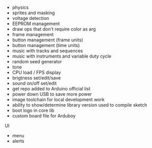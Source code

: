 - physics
- sprites and masking
- voltage detection
- EEPROM management
- draw ops that don't require color as arg
- frame management
- button management (frame units)
- button management (time units)
- music with tracks and sequences
- music with instruments and variable duty cycle
- random seed generator
- tone
- CPU load / FPS display
- brigtness set/edit/save
- sound on/off set/edit
- get repo added to Arduino official list
- power down USB to save more power
- image toolchain for local development work
- ability to show/determine library version used to compile sketch
- boot logo in core lib
- custom board file for Arduboy


UI

- menu
- alerts
